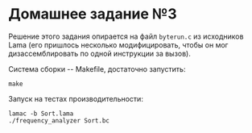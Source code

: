 # Домашнее задание №3

Решение этого задания опирается на файл `byterun.c` из исходников Lama
(его пришлось несколько модифицировать, чтобы он мог дизассемблировать по одной инструкции за вызов).

Система сборки -- Makefile, достаточно запустить:

```
make
```

Запуск на тестах производительности:
```
lamac -b Sort.lama
./frequency_analyzer Sort.bc
```
